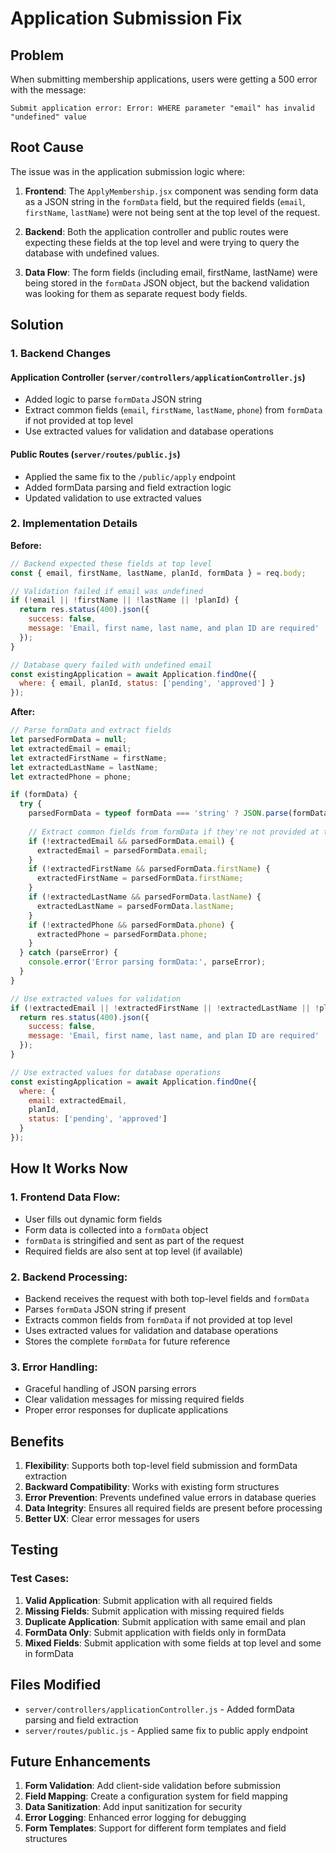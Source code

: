 # Application Submission Fix

## Problem
When submitting membership applications, users were getting a 500 error with the message:
```
Submit application error: Error: WHERE parameter "email" has invalid "undefined" value
```

## Root Cause
The issue was in the application submission logic where:

1. **Frontend**: The `ApplyMembership.jsx` component was sending form data as a JSON string in the `formData` field, but the required fields (`email`, `firstName`, `lastName`) were not being sent at the top level of the request.

2. **Backend**: Both the application controller and public routes were expecting these fields at the top level and were trying to query the database with undefined values.

3. **Data Flow**: The form fields (including email, firstName, lastName) were being stored in the `formData` JSON object, but the backend validation was looking for them as separate request body fields.

## Solution

### 1. Backend Changes

#### **Application Controller (`server/controllers/applicationController.js`)**
- Added logic to parse `formData` JSON string
- Extract common fields (`email`, `firstName`, `lastName`, `phone`) from `formData` if not provided at top level
- Use extracted values for validation and database operations

#### **Public Routes (`server/routes/public.js`)**
- Applied the same fix to the `/public/apply` endpoint
- Added formData parsing and field extraction logic
- Updated validation to use extracted values

### 2. Implementation Details

**Before:**
```javascript
// Backend expected these fields at top level
const { email, firstName, lastName, planId, formData } = req.body;

// Validation failed if email was undefined
if (!email || !firstName || !lastName || !planId) {
  return res.status(400).json({
    success: false,
    message: 'Email, first name, last name, and plan ID are required'
  });
}

// Database query failed with undefined email
const existingApplication = await Application.findOne({
  where: { email, planId, status: ['pending', 'approved'] }
});
```

**After:**
```javascript
// Parse formData and extract fields
let parsedFormData = null;
let extractedEmail = email;
let extractedFirstName = firstName;
let extractedLastName = lastName;
let extractedPhone = phone;

if (formData) {
  try {
    parsedFormData = typeof formData === 'string' ? JSON.parse(formData) : formData;
    
    // Extract common fields from formData if they're not provided at top level
    if (!extractedEmail && parsedFormData.email) {
      extractedEmail = parsedFormData.email;
    }
    if (!extractedFirstName && parsedFormData.firstName) {
      extractedFirstName = parsedFormData.firstName;
    }
    if (!extractedLastName && parsedFormData.lastName) {
      extractedLastName = parsedFormData.lastName;
    }
    if (!extractedPhone && parsedFormData.phone) {
      extractedPhone = parsedFormData.phone;
    }
  } catch (parseError) {
    console.error('Error parsing formData:', parseError);
  }
}

// Use extracted values for validation
if (!extractedEmail || !extractedFirstName || !extractedLastName || !planId) {
  return res.status(400).json({
    success: false,
    message: 'Email, first name, last name, and plan ID are required'
  });
}

// Use extracted values for database operations
const existingApplication = await Application.findOne({
  where: { 
    email: extractedEmail, 
    planId, 
    status: ['pending', 'approved'] 
  }
});
```

## How It Works Now

### 1. **Frontend Data Flow:**
- User fills out dynamic form fields
- Form data is collected into a `formData` object
- `formData` is stringified and sent as part of the request
- Required fields are also sent at top level (if available)

### 2. **Backend Processing:**
- Backend receives the request with both top-level fields and `formData`
- Parses `formData` JSON string if present
- Extracts common fields from `formData` if not provided at top level
- Uses extracted values for validation and database operations
- Stores the complete `formData` for future reference

### 3. **Error Handling:**
- Graceful handling of JSON parsing errors
- Clear validation messages for missing required fields
- Proper error responses for duplicate applications

## Benefits

1. **Flexibility**: Supports both top-level field submission and formData extraction
2. **Backward Compatibility**: Works with existing form structures
3. **Error Prevention**: Prevents undefined value errors in database queries
4. **Data Integrity**: Ensures all required fields are present before processing
5. **Better UX**: Clear error messages for users

## Testing

### Test Cases:
1. **Valid Application**: Submit application with all required fields
2. **Missing Fields**: Submit application with missing required fields
3. **Duplicate Application**: Submit application with same email and plan
4. **FormData Only**: Submit application with fields only in formData
5. **Mixed Fields**: Submit application with some fields at top level and some in formData

## Files Modified

- `server/controllers/applicationController.js` - Added formData parsing and field extraction
- `server/routes/public.js` - Applied same fix to public apply endpoint

## Future Enhancements

1. **Form Validation**: Add client-side validation before submission
2. **Field Mapping**: Create a configuration system for field mapping
3. **Data Sanitization**: Add input sanitization for security
4. **Error Logging**: Enhanced error logging for debugging
5. **Form Templates**: Support for different form templates and field structures
